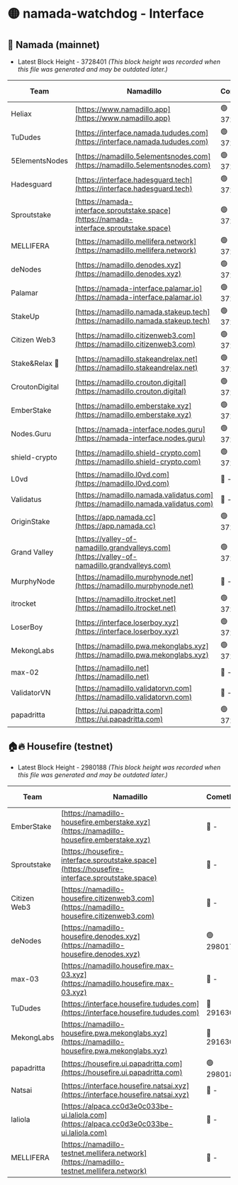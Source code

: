# 🟡 namada-watchdog - Interface

## 🚀 Namada (mainnet)
- Latest Block Height - 3728401 *(This block height was recorded when this file was generated and may be outdated later.)*

| Team | Namadillo | CometBFT | Indexer | MASP Indexer |
|-|-|-|-|-|
| Heliax | [https://www.namadillo.app](https://www.namadillo.app) | 🟢 3728381 | 🟢 3728381 | 🟢 3728382 |
| TuDudes | [https://interface.namada.tududes.com](https://interface.namada.tududes.com) | 🟢 3728382 | 🟢 3728382 | 🟢 3728381 |
| 5ElementsNodes | [https://namadillo.5elementsnodes.com](https://namadillo.5elementsnodes.com) | 🟢 3728382 | 🟢 3728382 | 🟢 3728382 |
| Hadesguard | [https://interface.hadesguard.tech](https://interface.hadesguard.tech) | 🟢 3728382 | 🟢 3728382 | 🟢 3728382 |
| Sproutstake | [https://namada-interface.sproutstake.space](https://namada-interface.sproutstake.space) | 🟢 3728383 | 🟢 3728383 | 🟢 3728383 |
| MELLIFERA | [https://namadillo.mellifera.network](https://namadillo.mellifera.network) | 🟢 3728384 | 🟢 3728383 | 🟢 3728383 |
| deNodes | [https://namadillo.denodes.xyz](https://namadillo.denodes.xyz) | 🟢 3728384 | 🟢 3728384 | 🟢 3728384 |
| Palamar | [https://namada-interface.palamar.io](https://namada-interface.palamar.io) | 🟢 3728385 | 🟢 3728384 | 🟢 3728385 |
| StakeUp | [https://namadillo.namada.stakeup.tech](https://namadillo.namada.stakeup.tech) | 🟢 3728385 | 🟢 3728385 | 🟢 3728385 |
| Citizen Web3 | [https://namadillo.citizenweb3.com](https://namadillo.citizenweb3.com) | 🟢 3728386 | 🟢 3728385 | 🟢 3728386 |
| Stake&Relax 🦥 | [https://namadillo.stakeandrelax.net](https://namadillo.stakeandrelax.net) | 🟢 3728386 | 🟢 3728386 | 🟢 3728386 |
| CroutonDigital | [https://namadillo.crouton.digital](https://namadillo.crouton.digital) | 🟢 3728387 | 🟢 3728387 | 🟢 3728387 |
| EmberStake | [https://namadillo.emberstake.xyz](https://namadillo.emberstake.xyz) | 🟢 3728387 | 🟢 3728387 | 🟢 3728387 |
| Nodes.Guru | [https://namada-interface.nodes.guru](https://namada-interface.nodes.guru) | 🟢 3728387 | 🟢 3728387 | 🟢 3728387 |
| shield-crypto | [https://namadillo.shield-crypto.com](https://namadillo.shield-crypto.com) | 🟢 3728388 | 🟢 3728388 | 🟢 3728387 |
| L0vd | [https://namadillo.l0vd.com](https://namadillo.l0vd.com) | 🔴 - | 🔴 - | 🔴 - |
| Validatus | [https://namadillo.namada.validatus.com](https://namadillo.namada.validatus.com) | 🔴 - | 🔴 - | 🔴 - |
| OriginStake | [https://app.namada.cc](https://app.namada.cc) | 🟢 3728392 | 🟢 3728392 | 🟢 3728392 |
| Grand Valley | [https://valley-of-namadillo.grandvalleys.com](https://valley-of-namadillo.grandvalleys.com) | 🟢 3728393 | 🟢 3728392 | 🟢 3728393 |
| MurphyNode | [https://namadillo.murphynode.net](https://namadillo.murphynode.net) | 🔴 - | 🔴 - | 🔴 - |
| itrocket | [https://namadillo.itrocket.net](https://namadillo.itrocket.net) | 🟢 3728396 | 🟢 3728396 | 🟢 3728396 |
| LoserBoy | [https://interface.loserboy.xyz](https://interface.loserboy.xyz) | 🟢 3728396 | 🟢 3728396 | 🟢 3728396 |
| MekongLabs | [https://namadillo.pwa.mekonglabs.xyz](https://namadillo.pwa.mekonglabs.xyz) | 🟢 3728397 | 🟢 3728396 | 🟢 3728396 |
| max-02 | [https://namadillo.net](https://namadillo.net) | 🔴 - | 🔴 - | 🔴 - |
| ValidatorVN | [https://namadillo.validatorvn.com](https://namadillo.validatorvn.com) | 🔴 - | 🔴 - | 🔴 - |
| papadritta | [https://ui.papadritta.com](https://ui.papadritta.com) | 🟢 3728401 | 🟢 3728401 | 🟢 3728401 |

## 🏠🔥 Housefire (testnet)
- Latest Block Height - 2980188 *(This block height was recorded when this file was generated and may be outdated later.)*

| Team | Namadillo | CometBFT | Indexer | MASP Indexer |
|-|-|-|-|-|
| EmberStake | [https://namadillo-housefire.emberstake.xyz](https://namadillo-housefire.emberstake.xyz) | 🔴 - | 🔴 - | 🔴 - |
| Sproutstake | [https://housefire-interface.sproutstake.space](https://housefire-interface.sproutstake.space) | 🔴 - | 🔴 - | 🔴 - |
| Citizen Web3 | [https://namadillo-housefire.citizenweb3.com](https://namadillo-housefire.citizenweb3.com) | 🔴 - | 🔴 - | 🔴 - |
| deNodes | [https://namadillo-housefire.denodes.xyz](https://namadillo-housefire.denodes.xyz) | 🟢 2980179 | 🟢 2980179 | 🟢 2980179 |
| max-03 | [https://namadillo.housefire.max-03.xyz](https://namadillo.housefire.max-03.xyz) | 🔴 - | 🔴 - | 🔴 - |
| TuDudes | [https://interface.housefire.tududes.com](https://interface.housefire.tududes.com) | 🔴 2916306 | 🔴 2916306 | 🔴 2916306 |
| MekongLabs | [https://namadillo-housefire.pwa.mekonglabs.xyz](https://namadillo-housefire.pwa.mekonglabs.xyz) | 🔴 2916306 | 🔴 2916306 | 🔴 2916306 |
| papadritta | [https://housefire.ui.papadritta.com](https://housefire.ui.papadritta.com) | 🟢 2980188 | 🟢 2980188 | 🟢 2980188 |
| Natsai | [https://interface.housefire.natsai.xyz](https://interface.housefire.natsai.xyz) | 🔴 - | 🔴 - | 🔴 - |
| laliola | [https://alpaca.cc0d3e0c033be-ui.laliola.com](https://alpaca.cc0d3e0c033be-ui.laliola.com) | 🔴 - | 🔴 - | 🔴 - |
| MELLIFERA | [https://namadillo-testnet.mellifera.network](https://namadillo-testnet.mellifera.network) | 🔴 - | 🔴 2778001 | 🔴 2607259 |

